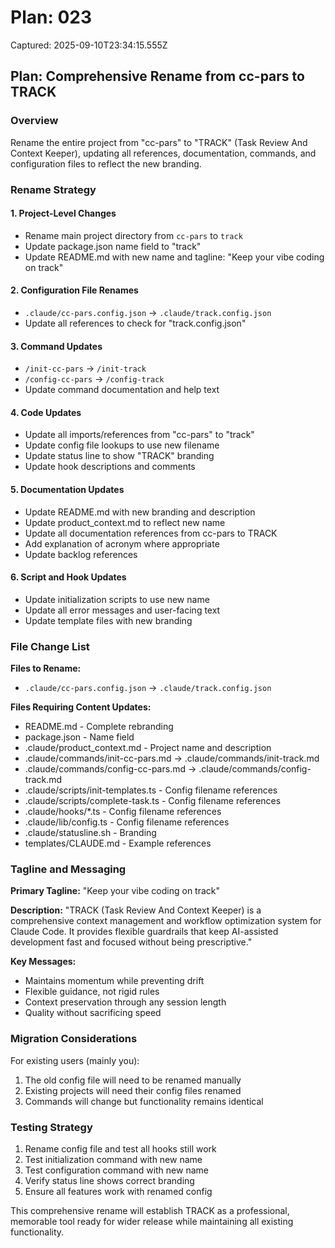 # Plan: 023

Captured: 2025-09-10T23:34:15.555Z

## Plan: Comprehensive Rename from cc-pars to TRACK

### Overview
Rename the entire project from "cc-pars" to "TRACK" (Task Review And Context Keeper), updating all references, documentation, commands, and configuration files to reflect the new branding.

### Rename Strategy

#### 1. Project-Level Changes
- Rename main project directory from `cc-pars` to `track`
- Update package.json name field to "track"
- Update README.md with new name and tagline: "Keep your vibe coding on track"

#### 2. Configuration File Renames
- `.claude/cc-pars.config.json` → `.claude/track.config.json`
- Update all references to check for "track.config.json"

#### 3. Command Updates
- `/init-cc-pars` → `/init-track`
- `/config-cc-pars` → `/config-track`
- Update command documentation and help text

#### 4. Code Updates
- Update all imports/references from "cc-pars" to "track"
- Update config file lookups to use new filename
- Update status line to show "TRACK" branding
- Update hook descriptions and comments

#### 5. Documentation Updates
- Update README.md with new branding and description
- Update product_context.md to reflect new name
- Update all documentation references from cc-pars to TRACK
- Add explanation of acronym where appropriate
- Update backlog references

#### 6. Script and Hook Updates
- Update initialization scripts to use new name
- Update all error messages and user-facing text
- Update template files with new branding

### File Change List

**Files to Rename:**
- `.claude/cc-pars.config.json` → `.claude/track.config.json`

**Files Requiring Content Updates:**
- README.md - Complete rebranding
- package.json - Name field
- .claude/product_context.md - Project name and description
- .claude/commands/init-cc-pars.md → .claude/commands/init-track.md
- .claude/commands/config-cc-pars.md → .claude/commands/config-track.md
- .claude/scripts/init-templates.ts - Config filename references
- .claude/scripts/complete-task.ts - Config filename references  
- .claude/hooks/*.ts - Config filename references
- .claude/lib/config.ts - Config filename references
- .claude/statusline.sh - Branding
- templates/CLAUDE.md - Example references

### Tagline and Messaging

**Primary Tagline:** "Keep your vibe coding on track"

**Description:** "TRACK (Task Review And Context Keeper) is a comprehensive context management and workflow optimization system for Claude Code. It provides flexible guardrails that keep AI-assisted development fast and focused without being prescriptive."

**Key Messages:**
- Maintains momentum while preventing drift
- Flexible guidance, not rigid rules
- Context preservation through any session length
- Quality without sacrificing speed

### Migration Considerations

For existing users (mainly you):
1. The old config file will need to be renamed manually
2. Existing projects will need their config files renamed
3. Commands will change but functionality remains identical

### Testing Strategy

1. Rename config file and test all hooks still work
2. Test initialization command with new name
3. Test configuration command with new name
4. Verify status line shows correct branding
5. Ensure all features work with renamed config

This comprehensive rename will establish TRACK as a professional, memorable tool ready for wider release while maintaining all existing functionality.